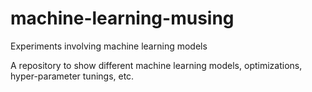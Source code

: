 # machine-learning-musing
Experiments involving machine learning models

A repository to show different machine learning models, optimizations, hyper-parameter tunings, etc.
